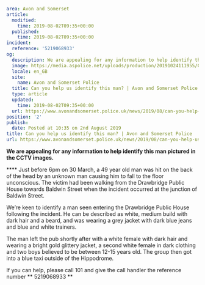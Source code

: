 ```yaml
area: Avon and Somerset
article:
  modified:
    time: 2019-08-02T09:35+00:00
  published:
    time: 2019-08-02T09:35+00:00
incident:
  reference: '5219068933'
og:
  description: We are appealing for any information to help identify this man pictured in the CCTV images.
  image: https://media.aspolice.net/uploads/production/20191024111955/CCTV-image.jpg
  locale: en_GB
  site:
    name: Avon and Somerset Police
  title: Can you help us identify this man? | Avon and Somerset Police
  type: article
  updated:
    time: 2019-08-02T09:35+00:00
  url: https://www.avonandsomerset.police.uk/news/2019/08/can-you-help-us-identify-this-man/
position: '2'
publish:
  date: Posted at 10:35 on 2nd August 2019
title: Can you help us identify this man? | Avon and Somerset Police
url: https://www.avonandsomerset.police.uk/news/2019/08/can-you-help-us-identify-this-man/
```

**We are appealing for any information to help identify this man pictured in the CCTV images.**

**** Just before 6pm on 30 March, a 49 year old man was hit on the back of the head by an unknown man causing him to fall to the floor unconscious. The victim had been walking from the Drawbridge Public House towards Baldwin Street when the incident occurred at the junction of Baldwin Street.

We’re keen to identify a man seen entering the Drawbridge Public House following the incident. He can be described as white, medium build with dark hair and a beard, and was wearing a grey jacket with dark blue jeans and blue and white trainers.

The man left the pub shortly after with a white female with dark hair and wearing a bright gold glittery jacket, a second white female in dark clothing and two boys believed to be between 12-15 years old. The group then got into a blue taxi outside of the Hippodrome.

If you can help, please call 101 and give the call handler the reference number ** 5219068933 **
